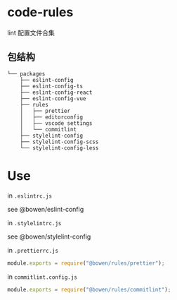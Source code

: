 # code-rules

lint 配置文件合集

## 包结构

```
└── packages
    ├── eslint-config
    ├── eslint-config-ts
    ├── eslint-config-react
    ├── eslint-config-vue
    ├── rules
    │   ├── prettier
    │   ├── editorconfig
    │   ├── vscode settings
    │   └── commitlint
    ├── stylelint-config
    ├── stylelint-config-scss
    └── stylelint-config-less
```

<!-- # 接入

```zsh
// 接入
npx @bowen/cli init-lint -f
ga . && gc -nm "接入lint"

// 跑全局
npx eslint src/**/*.{vue,js,jsx,ts,tsx} —fix
npx stylelint src/**/*.{vue,scss,sass,less,css} —fix
``` -->

# Use

in `.eslintrc.js`

see @bowen/eslint-config

in `.stylelintrc.js`

see @bowen/stylelint-config

in `.prettierrc.js`

```js
module.exports = require("@bowen/rules/prettier");
```

in `commitlint.config.js`

```js
module.exports = require("@bowen/rules/commitlint");
```
